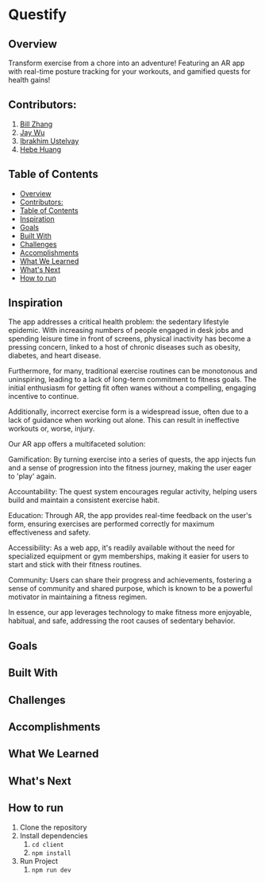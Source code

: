 # Questify

## Overview
Transform exercise from a chore into an adventure! Featuring an AR app with real-time posture tracking for your workouts, and gamified quests for health gains!

## Contributors:
1.  [Bill Zhang](mailto:billzhangsc@gmail.com)
2.  [Jay Wu](mailto:jayqwu@gmail.com)
3.  [Ibrakhim Ustelvay](mailto:randizzys@gmail.com)
4.  [Hebe Huang](mailto:hebe383h@gmail.com)

## Table of Contents
  - [Overview](#overview)
  - [Contributors:](#contributors)
  - [Table of Contents](#table-of-contents)
  - [Inspiration](#inspiration)
  - [Goals](#goals)
  - [Built With](#built-with)
  - [Challenges](#challenges)
  - [Accomplishments](#accomplishments)
  - [What We Learned](#what-we-learned)
  - [What's Next](#whats-next)
  - [How to run](#how-to-run)

## Inspiration
The app addresses a critical health problem: the sedentary lifestyle epidemic. With increasing numbers of people engaged in desk jobs and spending leisure time in front of screens, physical inactivity has become a pressing concern, linked to a host of chronic diseases such as obesity, diabetes, and heart disease.

Furthermore, for many, traditional exercise routines can be monotonous and uninspiring, leading to a lack of long-term commitment to fitness goals. The initial enthusiasm for getting fit often wanes without a compelling, engaging incentive to continue.

Additionally, incorrect exercise form is a widespread issue, often due to a lack of guidance when working out alone. This can result in ineffective workouts or, worse, injury.

Our AR app offers a multifaceted solution:

Gamification: By turning exercise into a series of quests, the app injects fun and a sense of progression into the fitness journey, making the user eager to 'play' again.

Accountability: The quest system encourages regular activity, helping users build and maintain a consistent exercise habit.

Education: Through AR, the app provides real-time feedback on the user's form, ensuring exercises are performed correctly for maximum effectiveness and safety.

Accessibility: As a web app, it's readily available without the need for specialized equipment or gym memberships, making it easier for users to start and stick with their fitness routines.

Community: Users can share their progress and achievements, fostering a sense of community and shared purpose, which is known to be a powerful motivator in maintaining a fitness regimen.

In essence, our app leverages technology to make fitness more enjoyable, habitual, and safe, addressing the root causes of sedentary behavior.

## Goals

## Built With

## Challenges


## Accomplishments


## What We Learned


## What's Next


## How to run
1. Clone the repository
2. Install dependencies
   1. `cd client`
   2. `npm install`
3. Run Project
   1. `npm run dev`



